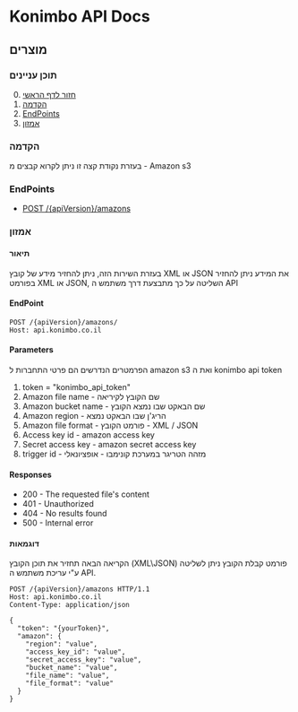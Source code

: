 
# Konimbo API Docs
## מוצרים
### תוכן עניינים
0. [חזור לדף הראשי](https://github.com/heimanmorad/konimbo-api-docs)
1. [הקדמה](#user-content-הקדמה)
2. [EndPoints](#user-content-endpoints)
3. [אמזון](#user-content-אמזון)

### הקדמה
בעזרת נקודת קצה זו ניתן לקרוא קבצים מ - Amazon s3
### EndPoints
* [POST /{apiVersion}/amazons](#user-content-קריאת-קובץ)

### אמזון
#### תיאור
בעזרת השירות הזה, ניתן להחזיר מידע של קובץ XML או JSON
את המידע ניתן להחזיר בפורמט XML או JSON, השליטה על כך מתבצעת דרך משתמש ה API
#### EndPoint
```
POST /{apiVersion}/amazons/
Host: api.konimbo.co.il
```

#### Parameters
הפרמטרים הנדרשים הם פרטי התחברות ל amazon s3 ואת ה konimbo api token
1. token = "konimbo_api_token"
2. Amazon file name - שם הקובץ לקיריאה
3. Amazon bucket name - שם הבאקט שבו נמצא הקובץ
4. Amazon region - הריג'ן שבו הבאקט נמצא
5. Amazon file format - פורמט הקובץ - XML / JSON
6. Access key id - amazon access key 
7. Secret access key - amazon secret access key
8. trigger id - מזהה הטריגר במערכת קונימבו - אופציונאלי


#### Responses
* 200 - The requested file's content
* 401 - Unauthorized
* 404 - No results found
* 500 - Internal error

#### דוגמאות
הקריאה הבאה תחזיר את תוכן הקובץ (XML\JSON)
פורמט קבלת הקובץ ניתן לשליטה ע"י עריכת משתמש ה API.

```
POST /{apiVersion}/amazons HTTP/1.1
Host: api.konimbo.co.il
Content-Type: application/json

{
  "token": "{yourToken}",
  "amazon": {
    "region": "value",
    "access_key_id": "value",
    "secret_access_key": "value",
    "bucket_name": "value",
    "file_name": "value",
    "file_format": "value"
  }
}
```

